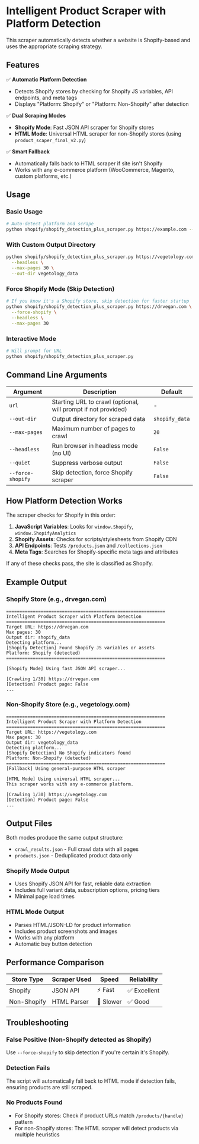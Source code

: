 # Intelligent Product Scraper with Platform Detection

This scraper automatically detects whether a website is Shopify-based and uses the appropriate scraping strategy.

## Features

✅ **Automatic Platform Detection**
- Detects Shopify stores by checking for Shopify JS variables, API endpoints, and meta tags
- Displays "Platform: Shopify" or "Platform: Non-Shopify" after detection

✅ **Dual Scraping Modes**
- **Shopify Mode**: Fast JSON API scraper for Shopify stores
- **HTML Mode**: Universal HTML scraper for non-Shopify stores (using `product_scaper_final_v2.py`)

✅ **Smart Fallback**
- Automatically falls back to HTML scraper if site isn't Shopify
- Works with any e-commerce platform (WooCommerce, Magento, custom platforms, etc.)

## Usage

### Basic Usage

```bash
# Auto-detect platform and scrape
python shopify/shopify_detection_plus_scraper.py https://example.com --headless --max-pages 30
```

### With Custom Output Directory

```bash
python shopify/shopify_detection_plus_scraper.py https://vegetology.com \
  --headless \
  --max-pages 30 \
  --out-dir vegetology_data
```

### Force Shopify Mode (Skip Detection)

```bash
# If you know it's a Shopify store, skip detection for faster startup
python shopify/shopify_detection_plus_scraper.py https://drvegan.com \
  --force-shopify \
  --headless \
  --max-pages 30
```

### Interactive Mode

```bash
# Will prompt for URL
python shopify/shopify_detection_plus_scraper.py
```

## Command Line Arguments

| Argument | Description | Default |
|----------|-------------|---------|
| `url` | Starting URL to crawl (optional, will prompt if not provided) | - |
| `--out-dir` | Output directory for scraped data | `shopify_data` |
| `--max-pages` | Maximum number of pages to crawl | `20` |
| `--headless` | Run browser in headless mode (no UI) | `False` |
| `--quiet` | Suppress verbose output | `False` |
| `--force-shopify` | Skip detection, force Shopify scraper | `False` |

## How Platform Detection Works

The scraper checks for Shopify in this order:

1. **JavaScript Variables**: Looks for `window.Shopify`, `window.ShopifyAnalytics`
2. **Shopify Assets**: Checks for scripts/stylesheets from Shopify CDN
3. **API Endpoints**: Tests `/products.json` and `/collections.json`
4. **Meta Tags**: Searches for Shopify-specific meta tags and attributes

If any of these checks pass, the site is classified as Shopify.

## Example Output

### Shopify Store (e.g., drvegan.com)

```
============================================================
Intelligent Product Scraper with Platform Detection
============================================================
Target URL: https://drvegan.com
Max pages: 30
Output dir: shopify_data
Detecting platform...
[Shopify Detection] Found Shopify JS variables or assets
Platform: Shopify (detected)
============================================================

[Shopify Mode] Using fast JSON API scraper...

[Crawling 1/30] https://drvegan.com
[Detection] Product page: False
...
```

### Non-Shopify Store (e.g., vegetology.com)

```
============================================================
Intelligent Product Scraper with Platform Detection
============================================================
Target URL: https://vegetology.com
Max pages: 30
Output dir: vegetology_data
Detecting platform...
[Shopify Detection] No Shopify indicators found
Platform: Non-Shopify (detected)
============================================================
[Fallback] Using general-purpose HTML scraper

[HTML Mode] Using universal HTML scraper...
This scraper works with any e-commerce platform.

[Crawling 1/30] https://vegetology.com
[Detection] Product page: False
...
```

## Output Files

Both modes produce the same output structure:

- `crawl_results.json` - Full crawl data with all pages
- `products.json` - Deduplicated product data only

### Shopify Mode Output
- Uses Shopify JSON API for fast, reliable data extraction
- Includes full variant data, subscription options, pricing tiers
- Minimal page load times

### HTML Mode Output
- Parses HTML/JSON-LD for product information
- Includes product screenshots and images
- Works with any platform
- Automatic buy button detection

## Performance Comparison

| Store Type | Scraper Used | Speed | Reliability |
|------------|--------------|-------|-------------|
| Shopify | JSON API | ⚡ Fast | ✅ Excellent |
| Non-Shopify | HTML Parser | 🐢 Slower | ✅ Good |

## Troubleshooting

### False Positive (Non-Shopify detected as Shopify)

Use `--force-shopify` to skip detection if you're certain it's Shopify.

### Detection Fails

The script will automatically fall back to HTML mode if detection fails, ensuring products are still scraped.

### No Products Found

- For Shopify stores: Check if product URLs match `/products/{handle}` pattern
- For non-Shopify stores: The HTML scraper will detect products via multiple heuristics
